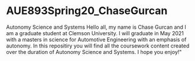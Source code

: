 # AUE893Spring20_ChaseGurcan
Autonomy Science and Systems
Hello all, my name is Chase Gurcan and I am a graduate student at Clemson University. 
I will graduate in May 2021 with a masters in science for Automotive Engineering with an emphasis of autonomy. 
In this repositiry you will find all the coursework content created over the duration of Autonomy Science and Systems. I hope you enjoy!"
